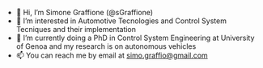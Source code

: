 - 👋 Hi, I’m Simone Graffione (@sGraffione)
- 👀 I’m interested in Automotive Tecnologies and Control System Tecniques and their implementation
- 🌱 I’m currently doing a PhD in Control System Engineering at University of Genoa and my research is on autonomous vehicles
- 📫 You can reach me by email at simo.graffio@gmail.com

<!---
sGraffione/sGraffione is a ✨ special ✨ repository because its `README.md` (this file) appears on your GitHub profile.
You can click the Preview link to take a look at your changes.
--->
